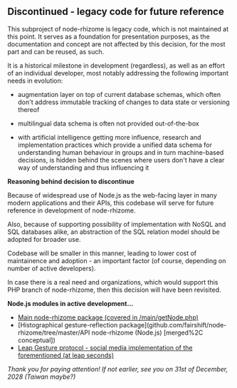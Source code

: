 ## Discontinued - legacy code for future reference

This subproject of node-rhizome is legacy code, which is not maintained at this point. It serves as a foundation for presentation purposes, as the documentation and concept are not affected by this decision, for the most part and can be reused, as such.


It is a historical milestone in development (regardless), as well as an effort of an individual developer, most notably addressing the following important needs in evolution:


- augmentation layer on top of current database schemas, which often don't address immutable tracking of changes to data state or versioning thereof

- multilingual data schema is often not provided out-of-the-box

- with artificial intelligence getting more influence, research and implementation practices which provide a unified data schema for understanding human behaviour in groups and in turn machine-based decisions, is hidden behind the scenes where users don't have a clear way of understanding and thus influencing it



**Reasoning behind decision to discontinue**


Because of widespread use of Node.js as the web-facing layer in many modern applications and their APIs, this codebase will serve for future reference in development of node-rhizome.


Also, because of supporting possibility of implementation with NoSQL and SQL databases alike, an abstraction of the SQL relation model should be adopted for broader use.


Codebase will be smaller in this manner, leading to lower cost of maintainence and adoption - an important factor (of course, depending on number of active developers).


In case there is a real need and organizations, which would support this PHP branch of node-rhizome, then this decision will have been revisited.



**Node.js modules in active development...**

- [Main node-rhizome package (covered in /main/getNode.php)](github.com/fairshift/node-rhizome)
- [Histographical gesture-reflection package](github.com/fairshift/node-rhizome/tree/master/API node-rhizome (Node.js) [merged%2C conceptual])
- [Leap Gesture protocol - social media implementation of the forementioned (at leap seconds)](facebook.com/santappl)




*Thank you for paying attention! If not earlier, see you on 31st of December, 2028 (Taiwan maybe?)*
